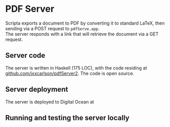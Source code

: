 # PDF Server

Scripta exports a document to PDF by converting it to standard 
LaTeX, then sending via a POST request to `pdfServe.app`.  
The server responds with a link that will retrieve the 
document via a GET request.

## Server code

The server is written in Haskell (175 LOC), with the code residing
at [github.com/jxxcarlson/pdfServer2](https://github.com/jxxcarlson/pdfServer2).
The code is open source.



## Server deployment

The server is deployed to Digital Ocean at 

## Running and testing the server locally

